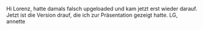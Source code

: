 Hi Lorenz, hatte damals falsch upgeloaded und kam jetzt erst wieder darauf. Jetzt ist die Version drauf, die ich zur Präsentation gezeigt hatte. LG, annette
